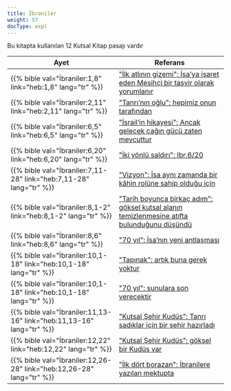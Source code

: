 ```yaml
---
title: İbraniler
weight: 57
docType: expl
---
```


Bu kitapta kullanılan 12 Kutsal Kitap pasajı vardır

| Ayet | Referans |
|-------|-----------|
| {{% bible val="İbraniler:1,8" link="heb:1,8" lang="tr" %}} | ["İlk atlının gizemi": İsa’ya işaret eden Mesihçi bir tasvir olarak yorumlanır](/expl/../expl/content/seals/the-mystery-of-the-four-horse-men#dba7) |
| {{% bible val="İbraniler:2,11" link="heb:2,11" lang="tr" %}} | ["Tanrı’nın oğlu": hepimiz onun tarafından](/expl/../expl/background/israel/the-church-is-part-of-israel#bb1b) |
| {{% bible val="İbraniler:6,5" link="heb:6,5" lang="tr" %}} | ["İsrail’in hikayesi": Ancak gelecek çağın gücü zaten mevcuttur](/expl/../appl/topics/hero/who-rules-the-world#3370) |
| {{% bible val="İbraniler:6,20" link="heb:6,20" lang="tr" %}} | ["İki yönlü saldırı": Ibr.6/20](/expl/../expl/content/beasts/the-nature-of-the-beast-in-the-book-of-revelation#6999) |
| {{% bible val="İbraniler:7,11-28" link="heb:7,11-28" lang="tr" %}} | ["Vizyon": İsa aynı zamanda bir kâhin rolüne sahip olduğu için](/expl/../expl/content/vision/the-vision#727c) |
| {{% bible val="İbraniler:8,1-2" link="heb:8,1-2" lang="tr" %}} | ["Tarih boyunca birkaç adım": göksel kutsal alanın temizlenmesine atıfta bulunduğunu düşündü](/expl/../expl/topics/others/dispensionalism-a-little-history#abac) |
| {{% bible val="İbraniler:8,6" link="heb:8,6" lang="tr" %}} | ["70 yıl": İsa’nın yeni antlaşması](/expl/../expl/bible/daniel/the-70-year-weeks#66c9) |
| {{% bible val="İbraniler:10,1-18" link="heb:10,1-18" lang="tr" %}} | ["Tapınak": artık buna gerek yoktur](/expl/../appl/content/witnesses/the-force-that-changes-the-world#381b) |
| {{% bible val="İbraniler:10,1-18" link="heb:10,1-18" lang="tr" %}} | ["70 yıl": sunulara son verecektir](/expl/../expl/bible/daniel/the-70-year-weeks#66c9) |
| {{% bible val="İbraniler:11,13-16" link="heb:11,13-16" lang="tr" %}} | ["Kutsal Şehir Kudüs": Tanrı sadıklar için bir şehir hazırladı](/expl/../expl/content/paradise/the-new-jerusalem#2a00) |
| {{% bible val="İbraniler:12,22" link="heb:12,22" lang="tr" %}} | ["Kutsal Şehir Kudüs": göksel bir Kudüs var](/expl/../expl/content/paradise/the-new-jerusalem#2a00) |
| {{% bible val="İbraniler:12,26-28" link="heb:12,26-28" lang="tr" %}} | ["İlk dört borazan": İbranilere yazılan mektupta](/expl/../expl/content/trumpets/the-trumpets-in-revelation#c8ff) |
